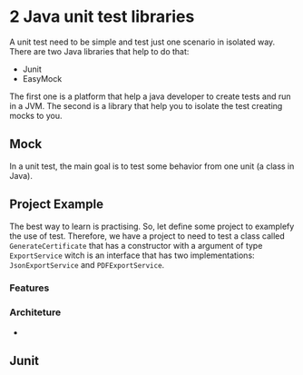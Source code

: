 # 2 Java unit test libraries
A unit test need to be simple and test just one scenario in isolated way.
There are two Java libraries that help to do that:

* Junit
* EasyMock

The first one is a platform that help a java developer to create tests and run in a JVM. The second is a library that
help you to isolate the test creating mocks to you.

## Mock

In a unit test, the main goal is to test some behavior from one unit (a class in Java).

## Project Example

The best way to learn is practising. So, let define some project to examplefy the use of test. Therefore, we have a
project to need to test a class called `GenerateCertificate` that has a constructor with a argument of
type `ExportService` witch is an interface that has two implementations: `JsonExportService` and `PDFExportService`.

### Features

### Architeture
- 

## Junit


